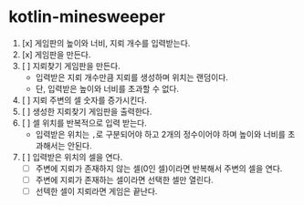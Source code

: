 # kotlin-minesweeper


1. [x] 게임판의 높이와 너비, 지뢰 개수를 입력받는다.
2. [x] 게임판을 만든다.
3. [ ] 지뢰찾기 게임판을 만든다. 
   - 입력받은 지뢰 개수만큼 지뢰를 생성하며 위치는 랜덤이다.
   - 단, 입력받은 높이와 너비를 초과할 수 없다.
4. [ ] 지뢰 주변의 셀 숫자를 증가시킨다.
5. [ ] 생성한 지뢰찾기 게임판을 출력한다.
6. [ ] 셀 위치를 반복적으로 입력 받는다.
   - 입력받은 위치는 `,`로 구분되어야 하고 2개의 정수이어야 하며 높이와 너비를 초과해서는 안된다.
7. [ ] 입력받은 위치의 셀을 연다.
   - [ ] 주변에 지뢰가 존재하지 않는 셀(0인 셀)이라면 반복해서 주변의 셀을 연다.
   - [ ] 주변에 지뢰가 존재하는 셀이라면 선택한 셀만 열린다.
   - [ ] 선텍한 셀이 지뢰라면 게임은 끝난다.
